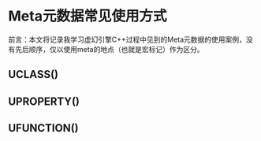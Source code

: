 # Meta元数据常见使用方式

前言：本文将记录我学习虚幻引擎C++过程中见到的Meta元数据的使用案例，没有先后顺序，仅以使用meta的地点（也就是宏标记）作为区分。

## UCLASS()

## UPROPERTY()

## UFUNCTION()
